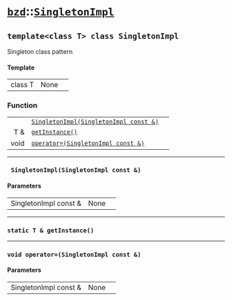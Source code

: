 # [`bzd`](../../index.md)::[`SingletonImpl`](../index.md)

## `template<class T> class SingletonImpl`
Singleton class pattern
#### Template
||||
|---:|:---|:---|
|class T|None||
### Function
||||
|---:|:---|:---|
||[`SingletonImpl(SingletonImpl const &)`](./index.md)||
|T &|[`getInstance()`](./index.md)||
|void|[`operator=(SingletonImpl const &)`](./index.md)||
------
### ` SingletonImpl(SingletonImpl const &)`

#### Parameters
||||
|---:|:---|:---|
|SingletonImpl const &|None||
------
### `static T & getInstance()`

------
### `void operator=(SingletonImpl const &)`

#### Parameters
||||
|---:|:---|:---|
|SingletonImpl const &|None||

